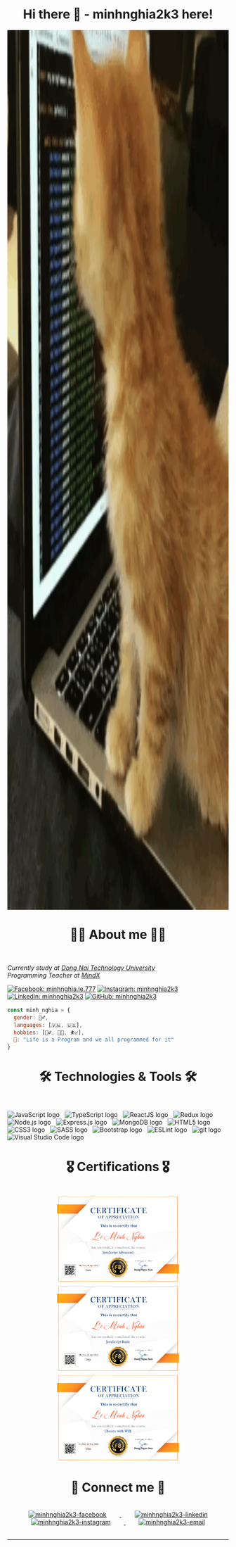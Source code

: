 <h1 align="center"> Hi there 👋 - minhnghia2k3 here! </h1>

<span style="display:flex;align-items:center"><img src="https://github.com/minhnghia2k3/minhnghia2k3/blob/main/src/Cat%20Coding%20GIF%20-%20Find%20&%20Share%20on%20GIPHY.gif?raw=true"
style="width:100vw; height:50vh"></span>

<h1 align="center"> 👨‍💻 About me 👨‍💻 </h1>
<br>

<p><em>Currently study at <a href="https://ts.dntu.edu.vn/">Dong Nai Technology University</a>
<br>Programming Teacher at <a href="https://mindx.edu.vn/">MindX</a>
</em></p>

[![Facebook: minhnghia.le.777](https://img.shields.io/badge/minhnghia.le.777-minhnghia2k3?logo=facebook&color=white
)](https://facebook.com/minhnghia.le.777)
[![Instagram: minhnghia2k3](https://img.shields.io/badge/minhnghia2k3-Instagram?logo=instagram&color=white
)](https://www.instagram.com/emnghia_2k3/)
[![Linkedin: minhnghia2k3](https://img.shields.io/badge/minhnghia2k3-LinkedIn?logo=linkedin&color=blue
)](https://www.linkedin.com/in/minhnghia2k3/)
[![GitHub: minhnghia2k3](https://img.shields.io/github/followers/minhnghia2k3?logo=github&labelColor=black&color=blue
)](https://github.com/minhnghia2k3)

```javascript
const minh_nghia = {
  gender: 🙋‍♂️,
  languages: [🇻🇳, 🇺🇸],
  hobbies: [🏋️‍♂️, 👨‍💻, ⛹️‍♂️],
  🧠: "Life is a Program and we all programmed for it"
}
```

<h1 align="center"> 🛠 Technologies & Tools 🛠 </h1>
<br>

<span><img src="https://img.shields.io/badge/JavaScript-282C34?logo=javascript&logoColor=F7DF1E" alt="JavaScript logo" title="JavaScript" height="25" /></span>
&nbsp;
<span><img src="https://img.shields.io/badge/TypeScript-282C34?logo=typescript&logoColor=3178C6" alt="TypeScript logo" title="TypeScript" height="25" /></span>
&nbsp;
<span><img src="https://img.shields.io/badge/ReactJS-282C34?logo=react&logoColor=61DAFB" alt="ReactJS logo" title="ReactJS" height="25" /></span>
&nbsp;
<span><img src="https://img.shields.io/badge/Redux-282C34?logo=redux&logoColor=764ABC" alt="Redux logo" title="Redux" height="25" /></span>
&nbsp;
<span><img src="https://img.shields.io/badge/Node.js-282C34?logo=node.js&logoColor=00F200" alt="Node.js logo" title="Node.js" height="25" /></span>
&nbsp;
<span><img src="https://img.shields.io/badge/Express-282C34?logo=express&logoColor=FFFFFF" alt="Express.js logo" title="Express.js" height="25" /></span>
&nbsp;
<span><img src="https://img.shields.io/badge/MongoDB-282C34?logo=mongodb&logoColor=47A248" alt="MongoDB logo" title="MongoDB" height="25" /></span>
&nbsp;
<span><img src="https://img.shields.io/badge/HTML5-282C34?logo=html5&logoColor=E34F26" alt="HTML5 logo" title="HTML5" height="25" /></span>
&nbsp;
<span><img src="https://img.shields.io/badge/CSS3-282C34?logo=css3&logoColor=1572B6" alt="CSS3 logo" title="CSS3" height="25" /></span>
&nbsp;
<span><img src="https://img.shields.io/badge/Sass-282C34?logo=sass&logoColor=CC6699" alt="SASS logo" title="SASS" height="25" /></span>
&nbsp;
<span><img src="https://img.shields.io/badge/Bootstrap-282C34?logo=bootstrap&logoColor=7952B3" alt="Bootstrap logo" title="Bootstrap" height="25" /></span>
&nbsp;
<span><img src="https://img.shields.io/badge/ESLint-282C34?logo=eslint&logoColor=4B32C3" alt="ESLint logo" title="ESLint" height="25" /></span>
&nbsp;
<span><img src="https://img.shields.io/badge/git-282C34?logo=git&logoColor=F05032" alt="git logo" title="git" height="25" /></span>
&nbsp;
<span><img src="https://img.shields.io/badge/VS%20Code-282C34?logo=visual-studio-code&logoColor=007ACC" alt="Visual Studio Code logo" title="Visual Studio Code" height="25" /></span>
&nbsp;
<h1 align="center"> 🎖 Certifications 🎖 </h1>
<br>
<div align="center">
<span><img src="https://github.com/minhnghia2k3/minhnghia2k3/blob/main/src/Le%CC%82%20Minh%20Nghi%CC%83a%20JavaScript%20Advanced%20Certificate.png?raw=true" alt="JavaScript Advanced Certificate" title="JavaScript Advanced Certificate" height="200"/></span>
<span><img src="https://github.com/minhnghia2k3/minhnghia2k3/blob/main/src/Le%CC%82%20Minh%20Nghi%CC%83a%20JavaScript%20Basic%20Certificate.png?raw=true" alt="JavaScript Basic Certificate" title="JavaScript Basic Certificate" height="200" /></span>
<span><img src="https://github.com/minhnghia2k3/minhnghia2k3/blob/main/src/Le%CC%82%20Minh%20Nghi%CC%83a%20Ubuntu%20with%20WSL%20Certificate.png?raw=true" alt="Ubuntu with WSL Certificate" title="Ubuntu with WSL Certificate" height="200" /></span>
</div>
<h1 align="center"> 🤙 Connect me 🤙 </h1>
<br>
<!-- https://icons8.com -->
<div align="center">
<a href="https://facebook.com/minhnghia.le.777" target="blank">
  <img src="https://cdn-icons-png.flaticon.com/512/733/733547.png" alt="minhnghia2k3-facebook" width="70px" height="70px" hspace="30"/>
</a>
<a href="https://www.linkedin.com/in/minhnghia2k3" target="blank">
  <img src="https://cdn-icons-png.flaticon.com/512/3536/3536505.png" alt="minhnghia2k3-linkedin" width="70px" height="70px" hspace="30"/>
</a>
<a href="https://instagram.com/emnghia_2k3" target="blank">
  <img src="https://cdn-icons-png.flaticon.com/512/174/174855.png" alt="minhnghia2k3-instagram" width="70px" height="70px" hspace="30"/>
</a>
<a href="mailto:leminhnghia12c6@gmail.com" target="top">
  <img src="https://cdn-icons-png.flaticon.com/512/732/732200.png" alt="minhnghia2k3-email" width="70px" height="70px" hspace="30"/>
</a>
</div>
<br>
<!-- <em><b>Thanks for visiting!</b> Collab me to make miracles 🤙</em> -->

---
